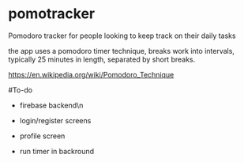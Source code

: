 # pomotracker

Pomodoro tracker for people looking to keep track on their daily tasks

the app uses a pomodoro timer technique, breaks work into intervals, typically 25 minutes in length, separated by short breaks.

https://en.wikipedia.org/wiki/Pomodoro_Technique

#To-do

- firebase backend\n

- login/register screens

- profile screen

- run timer in backround
